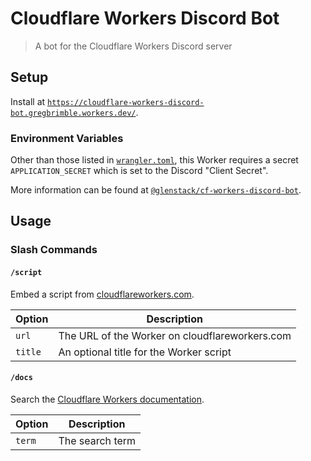 # Cloudflare Workers Discord Bot

> A bot for the Cloudflare Workers Discord server

## Setup

Install at [`https://cloudflare-workers-discord-bot.gregbrimble.workers.dev/`](https://cloudflare-workers-discord-bot.gregbrimble.workers.dev/).

### Environment Variables

Other than those listed in [`wrangler.toml`](./wrangler.toml), this Worker requires a secret `APPLICATION_SECRET` which is set to the Discord "Client Secret".

More information can be found at [`@glenstack/cf-workers-discord-bot`](https://github.com/glenstack/glenstack/tree/master/packages/cf-workers-discord-bot).

## Usage

### Slash Commands

#### `/script`

Embed a script from [cloudflareworkers.com](https://cloudflareworkers.com).

| Option  | Description                                    |
| ------- | ---------------------------------------------- |
| `url`   | The URL of the Worker on cloudflareworkers.com |
| `title` | An optional title for the Worker script        |

#### `/docs`

Search the [Cloudflare Workers documentation](https://developers.cloudflare.com/workers/).

| Option | Description     |
| ------ | --------------- |
| `term` | The search term |
